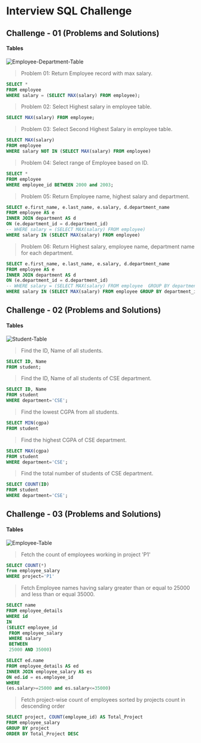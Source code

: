 # Interview SQL Challenge

## Challenge - 01 (Problems and Solutions)

#### Tables

![Employee-Department-Table](https://github.com/CodeMechanix/Interview-SQL-Challenge/blob/master/Interview_Question_Set/Images/Employee-Department-Table.PNG)

> Problem 01: Return Employee record with max salary.
```sql
SELECT * 
FROM employee
WHERE salary = (SELECT MAX(salary) FROM employee);
```
> Problem 02: Select Highest salary in employee table.
```sql
SELECT MAX(salary) FROM employee;
```
> Problem 03: Select Second Highest Salary in employee table.
```sql
SELECT MAX(salary) 
FROM employee
WHERE salary NOT IN (SELECT MAX(salary) FROM employee)
```
> Problem 04: Select range of Employee based on ID.
```sql
SELECT * 
FROM employee
WHERE employee_id BETWEEN 2000 and 2003;
```
> Problem 05: Return Employee name, highest salary and department.
```sql
SELECT e.first_name, e.last_name, e.salary, d.department_name
FROM employee AS e
INNER JOIN department AS d 
ON (e.department_id = d.department_id)
-- WHERE salary = (SELECT MAX(salary) FROM employee)
WHERE salary IN (SELECT MAX(salary) FROM employee)
```
> Problem 06: Return Highest salary, employee name, department name for each department.
```sql
SELECT e.first_name, e.last_name, e.salary, d.department_name
FROM employee AS e
INNER JOIN department AS d 
ON (e.department_id = d.department_id)
-- WHERE salary = (SELECT MAX(salary) FROM employee  GROUP BY department_id)
WHERE salary IN (SELECT MAX(salary) FROM employee GROUP BY department_id)
```

## Challenge - 02 (Problems and Solutions)

#### Tables

![Student-Table](https://github.com/CodeMechanix/Interview-SQL-Challenge/blob/master/Interview_Question_Set/Images/Student-table.PNG)

> Find the ID, Name of all students.
```sql
SELECT ID, Name 
FROM student;
```
> Find the ID, Name of all students of CSE department.
```sql
SELECT ID, Name 
FROM student
WHERE department='CSE';
```
> Find the lowest CGPA from all students.
```sql
SELECT MIN(cgpa) 
FROM student
```
> Find the highest CGPA of CSE department.
```sql
SELECT MAX(cgpa) 
FROM student
WHERE department='CSE';
```
> Find the total number of students of CSE department.
```sql
SELECT COUNT(ID) 
FROM student
WHERE department='CSE';
```

## Challenge - 03 (Problems and Solutions)

#### Tables

![Employee-Table](https://github.com/CodeMechanix/Interview-SQL-Challenge/blob/master/Interview_Question_Set/Images/Employee-Table.PNG)

> Fetch the count of employees working in project 'P1'
```sql
SELECT COUNT(*) 
from employee_salary 
WHERE project='P1'
```
> Fetch Employee names having salary greater than or equal to 25000 and less than or equal 35000.
```sql
SELECT name 
FROM employee_details
WHERE id 
IN
(SELECT employee_id 
 FROM employee_salary
 WHERE salary 
 BETWEEN
 25000 AND 35000)
```
```sql
SELECT ed.name 
FROM employee_details AS ed
INNER JOIN employee_salary AS es 
ON ed.id = es.employee_id
WHERE 
(es.salary>=25000 and es.salary<=35000)
```
> Fetch project-wise count of employees sorted by projects count in descending order
```sql
SELECT project, COUNT(employee_id) AS Total_Project
FROM employee_salary
GROUP BY project
ORDER BY Total_Project DESC
```

